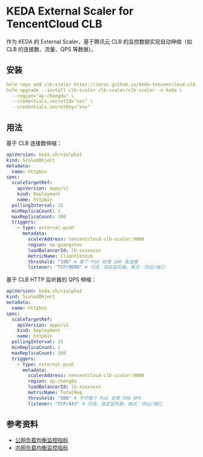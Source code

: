 # KEDA External Scaler for TencentCloud CLB

作为 KEDA 的 External Scaler，基于腾讯云 CLB 的监控数据实现自动伸缩（如 CLB 的连接数、流量、QPS 等数据）。

## 安装

```yaml
helm repo add clb-scaler https://imroc.github.io/keda-tencentcloud-clb-scaler
helm upgrade --install clb-scaler clb-scaler/clb-scaler -n keda \
  --region="ap-chengdu" \
  --credentials.secretId="xxx" \
  --credentials.secretKey="xxx"
```

## 用法

基于 CLB 连接数伸缩：

```yaml
apiVersion: keda.sh/v1alpha1
kind: ScaledObject
metadata:
  name: httpbin
spec:
  scaleTargetRef:
    apiVersion: apps/v1
    kind: Deployment
    name: httpbin
  pollingInterval: 15
  minReplicaCount: 1
  maxReplicaCount: 100
  triggers:
    - type: external-push
      metadata:
        scalerAddress: tencentcloud-clb-scaler:9000
        region: ap-guangzhou
        loadBalancerId: lb-xxxxxxxx
        metricName: ClientConnum
        threshold: "100" # 每个 Pod 处理 100 条连接
        listener: "TCP/9090" # 可选，指定监听器，格式：协议/端口
```

基于 CLB HTTP 监听器的 QPS 伸缩：

```yaml
apiVersion: keda.sh/v1alpha1
kind: ScaledObject
metadata:
  name: httpbin
spec:
  scaleTargetRef:
    apiVersion: apps/v1
    kind: Deployment
    name: httpbin
  pollingInterval: 15
  minReplicaCount: 1
  maxReplicaCount: 100
  triggers:
    - type: external-push
      metadata:
        scalerAddress: tencentcloud-clb-scaler:9000
        region: ap-chengdu
        loadBalancerId: lb-xxxxxxxx
        metricName: TotalReq
        threshold: "500" # 平均每个 Pod 支撑 500 QPS
        listener: "TCP/443" # 可选，指定监听器，格式：协议/端口
```


## 参考资料

* [公网负载均衡监控指标](https://cloud.tencent.com/document/product/248/51898)
* [内网负载均衡监控指标](https://cloud.tencent.com/document/product/248/51899)

